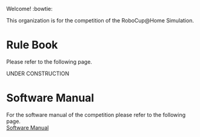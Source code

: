 Welcome! :bowtie:

This organization is for the competition of the RoboCup@Home Simulation.  

# Rule Book

Please refer to the following page.  

UNDER CONSTRUCTION

# Software Manual

For the software manual of the competition please refer to the following page.  
[Software Manual](SoftwareManual/SoftwareManual.md)
